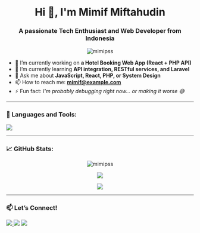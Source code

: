 <h1 align="center">Hi 👋, I'm Mimif Miftahudin</h1>
<h3 align="center">A passionate Tech Enthusiast and Web Developer from Indonesia</h3>

<p align="center">
  <img src="https://komarev.com/ghpvc/?username=mimipss&label=Profile%20views&color=0e75b6&style=flat" alt="mimipss" />
</p>

- 🔭 I’m currently working on **a Hotel Booking Web App (React + PHP API)**  
- 🌱 I’m currently learning **API integration, RESTful services, and Laravel**  
- 💬 Ask me about **JavaScript, React, PHP, or System Design**  
- 📫 How to reach me: **mimif@example.com**  
- ⚡ Fun fact: *I'm probably debugging right now... or making it worse 😅*

---

### 🚀 Languages and Tools:
<p align="left">
  <img src="https://skillicons.dev/icons?i=js,react,php,mysql,html,css,tailwind,laravel,vscode,github,git" />
</p>

---

### 📈 GitHub Stats:
<p align="center">
  <img src="https://github-readme-stats.vercel.app/api?username=mimipss&show_icons=true&theme=radical" alt="mimipss" />
</p>

<p align="center">
  <img src="https://github-readme-streak-stats.herokuapp.com/?user=mimipss&theme=radical" />
</p>

<p align="center">
  <img src="https://github-readme-stats.vercel.app/api/top-langs/?username=mimipss&layout=compact&theme=radical" />
</p>

---

### 📫 Let’s Connect!
<p align="left">
  <a href="https://www.linkedin.com/in/mimif-miftahuddin-a54b16290" target="_blank">
    <img src="https://img.shields.io/badge/LinkedIn-blue?logo=linkedin&style=for-the-badge" />
  </a>
  <a href="mailto:mimif@example.com"><img src="https://img.shields.io/badge/Email-D14836?style=for-the-badge&logo=gmail&logoColor=white" /></a>
  <a href="https://instagram.com/yourusername" target="_blank"><img src="https://img.shields.io/badge/Instagram-E4405F?style=for-the-badge&logo=instagram&logoColor=white" /></a>
</p>

